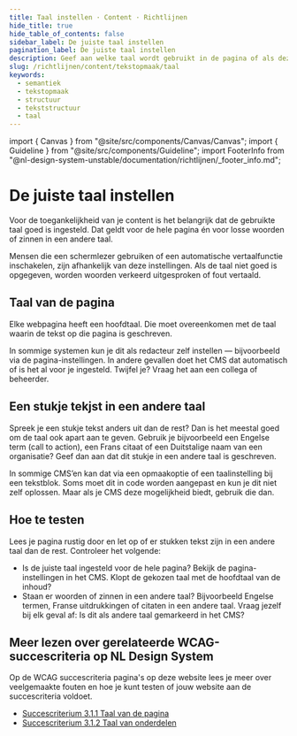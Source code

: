 ```yaml
---
title: Taal instellen · Content · Richtlijnen
hide_title: true
hide_table_of_contents: false
sidebar_label: De juiste taal instellen
pagination_label: De juiste taal instellen
description: Geef aan welke taal wordt gebruikt in de pagina of als deze anders is voor een deel van de pagina.
slug: /richtlijnen/content/tekstopmaak/taal
keywords:
  - semantiek
  - tekstopmaak
  - structuur
  - tekststructuur
  - taal
---
```


<!-- @license CC0-1.0 -->

import { Canvas } from "@site/src/components/Canvas/Canvas";
import { Guideline } from "@site/src/components/Guideline";
import FooterInfo from "@nl-design-system-unstable/documentation/richtlijnen/\_footer_info.md";

# De juiste taal instellen

Voor de toegankelijkheid van je content is het belangrijk dat de gebruikte taal goed is ingesteld. Dat geldt voor de hele pagina én voor losse woorden of zinnen in een andere taal.

Mensen die een schermlezer gebruiken of een automatische vertaalfunctie inschakelen, zijn afhankelijk van deze instellingen. Als de taal niet goed is opgegeven, worden woorden verkeerd uitgesproken of fout vertaald.

## Taal van de pagina

Elke webpagina heeft een hoofdtaal. Die moet overeenkomen met de taal waarin de tekst op die pagina is geschreven.

In sommige systemen kun je dit als redacteur zelf instellen — bijvoorbeeld via de pagina-instellingen. In andere gevallen doet het CMS dat automatisch of is het al voor je ingesteld. Twijfel je? Vraag het aan een collega of beheerder.

## Een stukje tekjst in een andere taal

Spreek je een stukje tekst anders uit dan de rest? Dan is het meestal goed om de taal ook apart aan te geven. Gebruik je bijvoorbeeld een Engelse term (call to action), een Frans citaat of een Duitstalige naam van een organisatie? Geef dan aan dat dit stukje in een andere taal is geschreven.

In sommige CMS’en kan dat via een opmaakoptie of een taalinstelling bij een tekstblok. Soms moet dit in code worden aangepast en kun je dit niet zelf oplossen. Maar als je CMS deze mogelijkheid biedt, gebruik die dan.

## Hoe te testen

Lees je pagina rustig door en let op of er stukken tekst zijn in een andere taal dan de rest. Controleer het volgende:

- Is de juiste taal ingesteld voor de hele pagina?
  Bekijk de pagina-instellingen in het CMS. Klopt de gekozen taal met de hoofdtaal van de inhoud?
- Staan er woorden of zinnen in een andere taal?
  Bijvoorbeeld Engelse termen, Franse uitdrukkingen of citaten in een andere taal. Vraag jezelf bij elk geval af:
  Is dit als andere taal gemarkeerd in het CMS?

## Meer lezen over gerelateerde WCAG-succescriteria op NL Design System

Op de WCAG succescriteria pagina's op deze website lees je meer over veelgemaakte fouten en hoe je kunt testen of jouw website aan de succescriteria voldoet.

- [Succescriterium 3.1.1 Taal van de pagina](/wcag/3.1.1)
- [Succescriterium 3.1.2 Taal van onderdelen](/wcag/3.1.2)

<FooterInfo />
